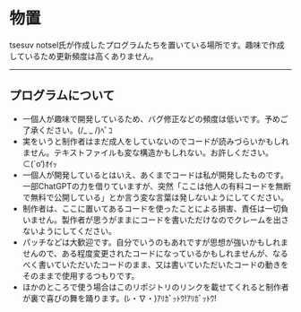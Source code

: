 # 物置
tsesuv notsel氏が作成したプログラムたちを置いている場所です。趣味で作成しているため更新頻度は高くありません。
___
## プログラムについて
- 一個人が趣味で開発しているため、バグ修正などの頻度は低いです。予めご了承ください。(/_ _ /)ﾍﾟｺ
- 実をいうと制作者はまだ成人をしていないのでコードが読みづらいかもしれません。テキストファイルも変な構造かもしれない。お許しください。⊂(`o‘)ｵｲｯ
- 一個人が開発しているとはいえ、あくまでコードは私が開発したものです。一部ChatGPTの力を借りていますが、突然「ここは他人の有料コードを無断で無料で公開している」とか言う変な言葉は発しないようにしてください。
- 制作者は、ここに置いてあるコードを使ったことによる損害、責任は一切負いません。製作者が思うがままにコードを書いただけなのでクレームを出さないようにしてください。
- パッチなどは大歓迎です。自分でいうのもあれですが思想が強いかもしれませんので、ある程度変更されたコードになっているかもしれませんが、なるべく書いていただいたコードのまま、又は書いていただいたコードの動きをそのままで使用するつもりです。
- ほかのところで使う場合はこのリポジトリのリンクを載せてくれると制作者が裏で喜びの舞を踊ります。(ﾚ・∇・\)ｱﾘｶﾞｯﾄｳ!ｱﾘｶﾞｯﾄｳ!
